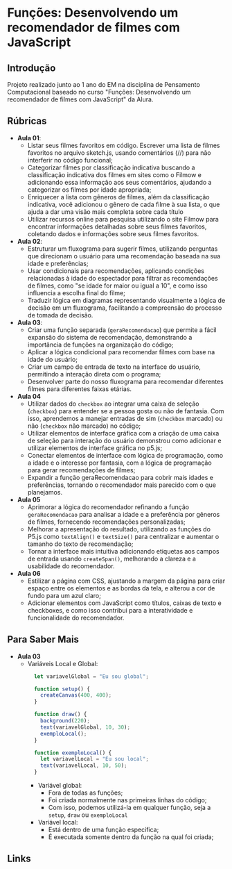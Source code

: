 # Funções: Desenvolvendo um recomendador de filmes com JavaScript

## Introdução

Projeto realizado junto ao 1 ano do EM na disciplina de Pensamento Computacional baseado no curso "Funções: Desenvolvendo um recomendador de filmes com JavaScript" da Alura.

## Rúbricas

* **Aula 01**:
  * Listar seus filmes favoritos em código. Escrever uma lista de filmes favoritos no arquivo sketch.js, usando comentários (//) para não interferir no código funcional;
  * Categorizar filmes por classificação indicativa buscando a classificação indicativa dos filmes em sites como o Filmow e adicionando essa informação aos seus comentários, ajudando a categorizar os filmes por idade apropriada;
  * Enriquecer a lista com gêneros de filmes, além da classificação indicativa, você adicionou o gênero de cada filme à sua lista, o que ajuda a dar uma visão mais completa sobre cada título
  * Utilizar recursos online para pesquisa utilizando o site Filmow para encontrar informações detalhadas sobre seus filmes favoritos, coletando dados e informações sobre seus filmes favoritos.
* **Aula 02**:
  * Estruturar um fluxograma para sugerir filmes, utilizando perguntas que direcionam o usuário para uma recomendação baseada na sua idade e preferências;
  * Usar condicionais para recomendações, aplicando condições relacionadas à idade do espectador para filtrar as recomendações de filmes, como "se idade for maior ou igual a 10", e como isso influencia a escolha final do filme;
  * Traduzir lógica em diagramas representando visualmente a lógica de decisão em um fluxograma, facilitando a compreensão do processo de tomada de decisão.
* **Aula 03**:
  * Criar uma função separada (`geraRecomendacao`) que permite a fácil expansão do sistema de recomendação, demonstrando a importância de funções na organização do código;
  * Aplicar a lógica condicional para recomendar filmes com base na idade do usuário;
  * Criar um campo de entrada de texto na interface do usuário, permitindo a interação direta com o programa;
  * Desenvolver parte do nosso fluxograma para recomendar diferentes filmes para diferentes faixas etárias.
* **Aula 04**
  * Utilizar dados do `checkbox` ao integrar uma caixa de seleção (`checkbox`) para entender se a pessoa gosta ou não de fantasia. Com isso, aprendemos a manejar entradas de sim (`checkbox` marcado) ou não (`checkbox` não marcado) no código;
  * Utilizar elementos de interface gráfica com a criação de uma caixa de seleção para interação do usuário demonstrou como adicionar e utilizar elementos de interface gráfica no p5.js;
  * Conectar elementos de interface com lógica de programação, como a idade e o interesse por fantasia, com a lógica de programação para gerar recomendações de filmes;
  * Expandir a função geraRecomendacao para cobrir mais idades e preferências, tornando o recomendador mais parecido com o que planejamos.
* **Aula 05**
  * Aprimorar a lógica do recomendador refinando a função `geraRecomendacao` para analisar a idade e a preferência por gêneros de filmes, fornecendo recomendações personalizadas;
  * Melhorar a apresentação do resultado, utilizando as funções do P5.js como `textAlign()` e `textSize()` para centralizar e aumentar o tamanho do texto de recomendação;
  * Tornar a interface mais intuitiva adicionando etiquetas aos campos de entrada usando `createSpan()`, melhorando a clareza e a usabilidade do recomendador.
* **Aula 06**
  * Estilizar a página com CSS, ajustando a margem da página para criar espaço entre os elementos e as bordas da tela, e alterou a cor de fundo para um azul claro;
  * Adicionar elementos com JavaScript como títulos, caixas de texto e checkboxes, e como isso contribui para a interatividade e funcionalidade do recomendador.


## Para Saber Mais

* **Aula 03**
  * Variáveis Local e Global:
    ```js
      let variavelGlobal = "Eu sou global";

      function setup() {
        createCanvas(400, 400);
      }

      function draw() {
        background(220);
        text(variavelGlobal, 10, 30);
        exemploLocal();
      }

      function exemploLocal() {
        let variavelLocal = "Eu sou local";
        text(variavelLocal, 10, 50);
      }
    ```
    * Variável global:
      * Fora de todas as funções;
      * Foi criada normalmente nas primeiras linhas do código;
      * Com isso, podemos utilizá-la em qualquer função, seja a `setup`, `draw` ou `exemploLocal`
    * Variável local:
      * Está dentro de uma função específica;
      * É executada somente dentro da função na qual foi criada;

## Links
